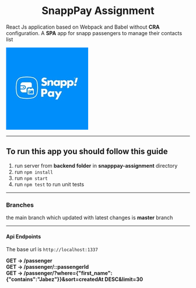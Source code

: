 <h1 style="text-align: center;">SnappPay Assignment</h1>

<p>React Js application based on Webpack and Babel without <strong>CRA</strong> configuration. A <strong>SPA</strong> app for snapp passengers to manage their contacts list</p> 

![Snapp Pay Logo!](./src/assets/images/download.jpg "logo")

-----------------
<h2>To run this app you should follow this guide</h2>

<ol>
  <li>run server from <strong>backend folder</strong> in <strong>snapppay-assignment</strong> directory</li>
  <li>run <code>npm install</code></li>
  <li>run <code>npm start</code></li>
  <li>run <code>npm test</code> to run unit tests</li>
</ol>

----------------

<h3>Branches</h3>

<p>the main branch which updated with latest changes is <strong>master</strong> branch</p>

---------------

<h4>Api Endpoints</h4>

<p>The base url is <code>http://localhost:1337</code></p>
<strong>GET -> /passenger</strong>
<br />
<strong>GET -> /passenger/::passengerId</strong>
<br />
<strong>GET -> /passenger/?where={"first_name":{"contains":"Jabez"}}&sort=createdAt DESC&limit=30</strong>
